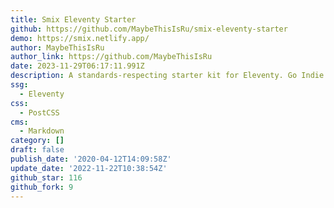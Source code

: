 ```yaml
---
title: Smix Eleventy Starter
github: https://github.com/MaybeThisIsRu/smix-eleventy-starter
demo: https://smix.netlify.app/
author: MaybeThisIsRu
author_link: https://github.com/MaybeThisIsRu
date: 2023-11-29T06:17:11.991Z
description: A standards-respecting starter kit for Eleventy. Go Indie.
ssg:
  - Eleventy
css:
  - PostCSS
cms:
  - Markdown
category: []
draft: false
publish_date: '2020-04-12T14:09:58Z'
update_date: '2022-11-22T10:38:54Z'
github_star: 116
github_fork: 9
---
```

